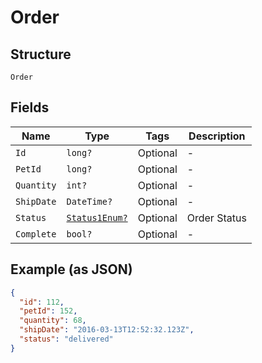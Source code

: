 
# Order

## Structure

`Order`

## Fields

| Name | Type | Tags | Description |
|  --- | --- | --- | --- |
| `Id` | `long?` | Optional | - |
| `PetId` | `long?` | Optional | - |
| `Quantity` | `int?` | Optional | - |
| `ShipDate` | `DateTime?` | Optional | - |
| `Status` | [`Status1Enum?`](../../doc/models/status-1-enum.md) | Optional | Order Status |
| `Complete` | `bool?` | Optional | - |

## Example (as JSON)

```json
{
  "id": 112,
  "petId": 152,
  "quantity": 68,
  "shipDate": "2016-03-13T12:52:32.123Z",
  "status": "delivered"
}
```

